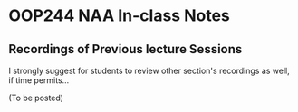 # OOP244 NAA In-class Notes
## Recordings of Previous lecture Sessions
I strongly suggest for students to review other section's recordings as well, if time permits...

(To be posted)


